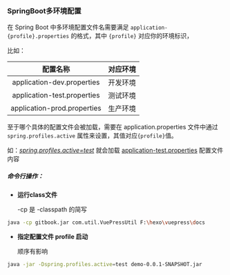 ### SpringBoot多环境配置

在 Spring Boot 中多环境配置文件名需要满足 `application-{profile}.properties` 的格式，其中 `{profile}` 对应你的环境标识，

比如：

|          配置名称           | 对应环境 |
| :-------------------------: | :------: |
| application-dev.properties  | 开发环境 |
| application-test.properties | 测试环境 |
| application-prod.properties | 生产环境 |

至于哪个具体的配置文件会被加载，需要在 application.properties 文件中通过 `spring.profiles.active` 属性来设置，其值对应`{profile}`值。

如：*<u>spring.profiles.active=test</u>* 就会加载 <u>application-test.properties</u> 配置文件内容

##### 命令行操作：

- **运行class文件**

  -cp 是 -classpath 的简写

```sh
java -cp gitbook.jar com.util.VuePressUtil F:\hexo\vuepress\docs
```

- **指定配置文件 profile 启动**

  顺序有影响

```sh
java -jar -Dspring.profiles.active=test demo-0.0.1-SNAPSHOT.jar
```